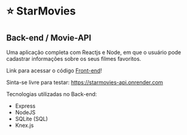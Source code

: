 # ⭐ StarMovies
## Back-end / Movie-API
Uma aplicação completa com Reactjs e Node, em que o usuário pode cadastrar informações sobre os seus filmes favoritos.

Link para acessar o código [Front-end](https://github.com/rauleffting/starmovies)!

Sinta-se livre para testar: https://starmovies-api.onrender.com

Tecnologias utilizadas no Back-end:
- Express
- NodeJS
- SQLite (SQL)
- Knex.js
